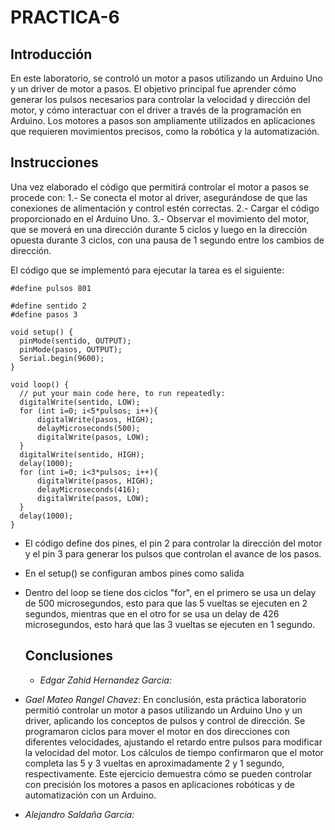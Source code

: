 # PRACTICA-6

## Introducción
En este laboratorio, se controló un motor a pasos utilizando un Arduino Uno y un driver de motor a pasos. El objetivo principal fue aprender cómo generar los pulsos necesarios para controlar la velocidad y 
dirección del motor, y cómo interactuar con el driver a través de la programación en Arduino. Los motores a pasos son ampliamente utilizados en aplicaciones que requieren movimientos precisos, como la robótica
y la automatización.

## Instrucciones
Una vez elaborado el código que permitirá controlar el motor a pasos se procede con:
1.- Se conecta el motor al driver, asegurándose de que las conexiones de alimentación y control estén correctas.
2.- Cargar el código proporcionado en el Arduino Uno.
3.- Observar el movimiento del motor, que se moverá en una dirección durante 5 ciclos y luego en la dirección opuesta durante 3 ciclos, con una pausa de 1 segundo entre los cambios de dirección.

El código que se implementó para ejecutar la tarea es el siguiente:

```
#define pulsos 801

#define sentido 2
#define pasos 3

void setup() {
  pinMode(sentido, OUTPUT);
  pinMode(pasos, OUTPUT);
  Serial.begin(9600);
}

void loop() {
  // put your main code here, to run repeatedly:
  digitalWrite(sentido, LOW);
  for (int i=0; i<5*pulsos; i++){
      digitalWrite(pasos, HIGH);
      delayMicroseconds(500);
      digitalWrite(pasos, LOW);
  }
  digitalWrite(sentido, HIGH);
  delay(1000);
  for (int i=0; i<3*pulsos; i++){
      digitalWrite(pasos, HIGH);
      delayMicroseconds(416);
      digitalWrite(pasos, LOW);
  }
  delay(1000);
}
```

- El código define dos pines, el pin 2 para controlar la dirección del motor y el pin 3 para generar los pulsos que controlan el avance de los pasos.
- En el setup() se configuran ambos pines como salida
- Dentro del loop se tiene dos ciclos "for", en el primero se usa un delay de 500 microsegundos, esto para que las 5 vueltas se ejecuten en 2 segundos,
  mientras que en el otro for se usa un delay de 426 microsegundos, esto hará que las 3 vueltas se ejecuten en 1 segundo.

  ## Conclusiones
  - *Edgar Zahid Hernandez Garcia:*

- *Gael Mateo Rangel Chavez:*
En conclusión, esta práctica laboratorio permitió controlar un motor a pasos utilizando un Arduino Uno y un driver, aplicando los conceptos de pulsos y control de dirección. Se programaron ciclos para mover el motor en dos direcciones con diferentes velocidades, ajustando el retardo entre pulsos para modificar la velocidad del motor. Los cálculos de tiempo confirmaron que el motor completa las 5 y 3 vueltas en aproximadamente 2 y 1 segundo, respectivamente. Este ejercicio demuestra cómo se pueden controlar con precisión los motores a pasos en aplicaciones robóticas y de automatización con un Arduino.

- *Alejandro Saldaña Garcia:*
